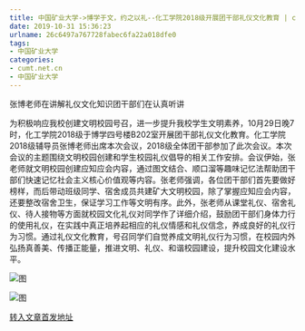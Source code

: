 ```yaml
---
title: 中国矿业大学->博学于文，约之以礼--化工学院2018级开展团干部礼仪文化教育 | cumt.net.cn
date: 2019-10-31 15:36:23
urlname: 26c6497a767728fabec6fa22a018dfe0
tags: 
- 中国矿业大学
categories:
- cumt.net.cn
- 中国矿业大学
---
```

张博老师在讲解礼仪文化知识团干部们在认真听讲

为积极响应我校创建文明校园号召，进一步提升我校学生文明素养，10月29日晚7时，化工学院2018级于博学四号楼B202室开展团干部礼仪文化教育。化工学院2018级辅导员张博老师出席本次会议，2018级全体团干部参加了此次会议。本次会议的主题围绕文明校园创建和学生校园礼仪倡导的相关工作安排。会议伊始，张老师就文明校园创建应知应会内容，通过图文结合、顺口溜等趣味记忆法帮助团干部们快速记忆社会主义核心价值观等内容。张老师强调，各位团干部们首先要做好榜样，而后带动班级同学、宿舍成员共建矿大文明校园，除了掌握应知应会内容，还要整改宿舍卫生，保证学习工作等文明有序。此外，张老师从课堂礼仪、宿舍礼仪、待人接物等方面就校园文化礼仪对同学作了详细介绍，鼓励团干部们身体力行的使用礼仪，在实践中真正培养起相应的礼仪情感和礼仪信念，养成良好的礼仪行为习惯。通过礼仪文化教育，号召同学们自觉养成文明礼仪行为习惯，在校园内外弘扬真善美、传播正能量，推进文明、礼仪、和谐校园建设，提升校园文化建设水平。

![图](http://xwzx.cumt.edu.cn/_upload/article/images/5b/d1/c05aa44e4307af0267c063b42814/cb618068-2652-4833-9963-bc77f13981d9.jpg)

![图](http://xwzx.cumt.edu.cn/_upload/article/images/5b/d1/c05aa44e4307af0267c063b42814/4ef7314e-8425-46cb-8015-e2c5f5c6788f.png)

[转入文章首发地址](http://xwzx.cumt.edu.cn/5a/ad/c523a547501/page.htm)